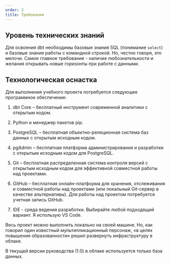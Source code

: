 ```yaml
---
order: 2
title: Требования
---
```


## **Уровень технических знаний**

Для освоения dbt необходимы базовые знания SQL (понимание `select`) и базовые знания работы с командной строкой. Но, честно говоря, это мелочи. Самое главное требование - наличие любознательности и желания открывать новые горизонты при работе с данными.

## **Технологическая оснастка**

Для выполнения учебного проекта потребуется следующее программное обеспечение:

1. dbt Core – бесплатный инструмент современной аналитики с открытым кодом.

2. Python и менеджер пакетов pip.

3. PostgreSQL – бесплатная объектно-реляционная система баз данных с открытым исходным кодом.

4. pgAdmin – бесплатная платформа администрирования и разработки с открытым исходным кодом для PostgreSQL.

5. Git – бесплатная распределенная система контроля версий с открытым исходным кодом для эффективной совместной работы над проектами.

6. GitHub – бесплатная онлайн-платформа для хранения, отслеживания и совместной работы над проектами (или локальный Git-сервер в качестве альтернативы). Для работы над проектом потребуется учетная запись GitHub.

7. IDE - среда ведения разработки. Выбирайте любой подходящий вариант. Я использую VS Code.

<note type="lab" title="Примечание">

Весь проект можно выполнить локально на своей машине. Но, как говорил один известный мультипликационный персонаж, «в целях повышения образованности» решил развернуть инфраструктуру в облаке. 

В текущей версии руководства (1.0) в облаке используется только база данных.

</note>